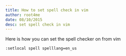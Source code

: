 ```yaml
---
title: How to set spell check in vim
author: root4me
date: 08/10/2015
desc: set spell check in vim 
---
```


Here is how you can set the spell checker on from vim  

	:setlocal spell spelllang=en_us 


